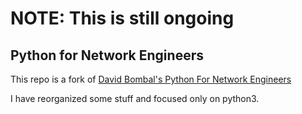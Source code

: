 # NOTE: This is still ongoing


## Python for Network Engineers

This repo is a fork of [David Bombal's Python For Network Engineers](https://github.com/davidbombal/pythonvideos)

I have reorganized some stuff and focused only on python3.

